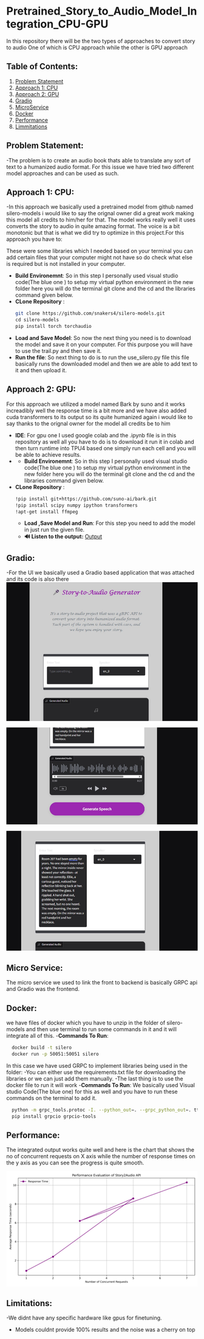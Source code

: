 # Pretrained_Story_to_Audio_Model_Integration_CPU-GPU
In this repository there will be the two types of approaches to convert story to audio One of which is CPU approach while the other is GPU approach
## Table of Contents:
1. [Problem Statement](#Problem-Statement)
2. [Approach 1: CPU](#approach-1-cpu)
3. [Approach 2: GPU](#approach-2-gpu)
4. [Gradio](#Gradio)
5. [MicroService](#microservice)
6. [Docker](#docker)
7. [Performance](#Performance)
8. [Limmitations](#limitations)

## Problem Statement:
-The problem is to create an audio book thats able to translate any sort of text to a humanized audio format. For this issue we have tried two different model approaches and can be used as such. 

## Approach 1: CPU: 
-In this approach we basically used a pretrained model from github named silero-models i would like to say the orignal owner did a great work making this model all credits to him/her for that. The model works really well it uses converts the story to audio in quite amazing format. The voice is a bit monotonic but that is what we did try to optimize in this project.For this approach you have to:

  These were some libraries which I needed based on your terminal you can add certain files that your computer might not have so do check what else is required but is not installed in your computer.
- **Build Environemnt**: So in this step I personally used visual studio code(The blue one ) to setup my virtual python environment in the new folder here you will do the terminal git clone and the cd and the libraries command given below.
- **CLone Repository** :
  ```sh
  git clone https://github.com/snakers4/silero-models.git
  cd silero-models
  pip install torch torchaudio
  ```
- **Load and Save Model**: So now the next thing you need is to download the model and save it on your computer. For this purpose you will have to use the trail.py and then save it.
- **Run the file**: So next thing to do is to run the use_silero.py file this file basically runs the downloaded model and then we are able to add text to it and then upload it.
## Approach 2: GPU:
For this approach we utilized a model named Bark by suno and it works increadibly well the response time is a bit more and we have also added cuda transformers to its output so its quite humanized again i would like to say thanks to the orignal owner for the model all credits be to him
- **IDE**: For gpu one I used google colab and the .ipynb file is in this repository as well all you have to do is to download it run it in colab and then turn runtime into TPU4 based one simply run each cell and you will be able to achieve results.
- - **Build Environemnt**: So in this step I personally used visual studio code(The blue one ) to setup my virtual python environment in the new folder here you will do the terminal git clone and the cd and the libraries command given below.
- **CLone Repository** :
  ```sh
  !pip install git+https://github.com/suno-ai/bark.git
  !pip install scipy numpy ipython transformers
  !apt-get install ffmpeg
  ```
  - **Load ,Save Model and Run**: For this step you need to add the model in just run the given file.
  - **🔊 Listen to the output:**
  [Output](https://github.com/sincera315/Pretrained_Story_to_Audio_Model_Integration_CPU-GPU/blob/b46d5b7ee95b84b45d6413205bb3647b66b130b0/Audio_Output/Bark_Output.wav)

## Gradio:
-For the UI we basically used a Gradio based application that was attached and its code is also there
![Image1](Front_End_Images/Image1.jpg)

![Image2](Front_End_Images/Image2.jpg)

![Image3](Front_End_Images/Image3.jpg)



## Micro Service:
The micro service we used to link the front to backend is basically GRPC api and Gradio was the frontend.
## Docker:
we have files of docker which you have to unzip in the folder of silero-models and then use terminal to run some commands in it and it will integrate all of this.
-**Commands To Run**:
```sh
  docker build -t silero
  docker run -p 50051:50051 silero
  ```
In this case we have used GRPC to implement libraries being used in the folder:
-You can either use the requirements.txt file for downloading the libraries or we can just add them manually.
-The last thing is to use the docker file to run it will work
-**Commands To Run**:
We basically used Visual studio Code(The blue one) for this as well and you have to run these commands on the terminal to add it.
```sh
  python -m grpc_tools.protoc -I. --python_out=. --grpc_python_out=. tts.proto
  pip install grpcio grpcio-tools
  ```

## Performance:
The integrated output works quite well and here is the chart that shows the no of concurrent requests on X axis while the number of response times on the y axis as you can see the progress is quite smooth.

![Performance_graph.png](Front_End_Images/performance_graph.png)

## Limitations:
-We didnt have any specific hardware like gpus for finetuning.

- Models couldnt provide 100% results and the noise was a cherry on top












  
  
